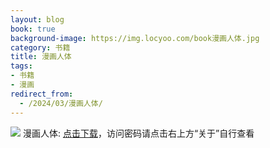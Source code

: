 ```yaml
---
layout: blog
book: true
background-image: https://img.locyoo.com/book漫画人体.jpg
category: 书籍
title: 漫画人体
tags:
- 书籍
- 漫画
redirect_from:
  - /2024/03/漫画人体/
---
```

![](https://img.locyoo.com/book漫画人体.jpg)
漫画人体: <a name = "ref1" href="https://url18.ctfile.com/f/50983618-1059984235-36af10?p=3619">点击下载</a>，访问密码请点击右上方“关于”自行查看